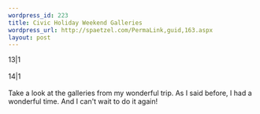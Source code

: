 ```yaml
--- 
wordpress_id: 223
title: Civic Holiday Weekend Galleries
wordpress_url: http://spaetzel.com/PermaLink,guid,163.aspx
layout: post
---
```

<div id="thumb">
        <cpg_albumthumb>
        13|1
        </cpg_albumthumb>
        </div>
        <br />
        <div id="thumb">
        <cpg_albumthumb>
        14|1
        </cpg_albumthumb>
        </div>
        <br />
        Take a look at the galleries from my wonderful trip. As I said before, I had a wonderful
        time. And I can't wait to do it again!<img width="0" height="0" src="http://spaetzel.com/aggbug.ashx?id=163" />
